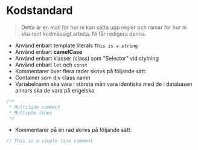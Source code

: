 # Kodstandard
> Detta är en mall för hur ni kan sätta upp regler och ramar för hur ni ska rent kodmässigt arbeta. Ni får redigera denna.

* Använd enbart template literals ``This is a string``
* Använd enbart **camelCase**
* Använd enbart klasser (class) som "Selector" vid stylning
* Använd enbart `let` och `const`
* Kommentarer över flera rader skrivs på följande sätt:
* Container som div class namn
* Variabelnamn ska vara i största mån vara identiska med de i databasen annars ska de vara på engelska 
```js
/** 
 * Multiline comment
 * Multiple lines
 */
```
* Kommentarer på en rad skrivs på följande sätt:
```js
// This is a single line comment
```

